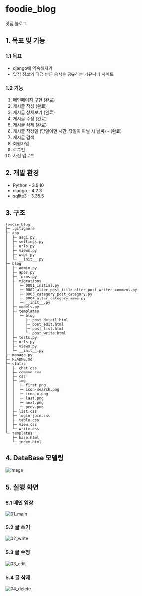 # foodie_blog
맛집 블로그

## 1. 목표 및 기능

### 1.1 목표
- django에 익숙해지기
- 맛집 정보와 직접 만든 음식을 공유하는 커뮤니티 사이트

### 1.2 기능
1. 메인페이지 구현 (완료)
2. 게시글 작성 (완료)
3. 게시글 상세보기 (완료)
4. 게시글 수정 (완료)
5. 게시글 삭제 (완료)
6. 게시글 작성일 (당일이면 시간, 당일이 아닐 시 날짜) - (완료)
7. 게시글 검색
8. 회원가입
9. 로그인
10. 사진 업로드

## 2. 개발 환경
- Python - 3.9.10
- django - 4.2.3
- sqlite3 - 3.35.5

## 3. 구조
```
foodie_blog
├─ .gitignore
├─ app
│  ├─ asgi.py
│  ├─ settings.py
│  ├─ urls.py
│  ├─ views.py
│  ├─ wsgi.py
│  └─ __init__.py
├─ blog
│  ├─ admin.py
│  ├─ apps.py
│  ├─ forms.py
│  ├─ migrations
│  │  ├─ 0001_initial.py
│  │  ├─ 0002_alter_post_title_alter_post_writer_comment.py
│  │  ├─ 0003_category_post_category.py
│  │  ├─ 0004_alter_category_name.py
│  │  └─ __init__.py
│  ├─ models.py
│  ├─ templates
│  │  └─ blog
│  │     ├─ post_detail.html
│  │     ├─ post_edit.html
│  │     ├─ post_list.html
│  │     └─ post_write.html
│  ├─ tests.py
│  ├─ urls.py
│  ├─ views.py
│  └─ __init__.py
├─ manage.py
├─ README.md
├─ static
│  ├─ chat.css
│  ├─ common.css
│  ├─ css
│  ├─ img
│  │  ├─ first.png
│  │  ├─ icon-search.png
│  │  ├─ icon-x.png
│  │  ├─ last.png
│  │  ├─ next.png
│  │  └─ prev.png
│  ├─ list.css
│  ├─ login-join.css
│  ├─ table.css
│  ├─ view.css
│  └─ write.css
└─ templates
   ├─ base.html
   └─ index.html
```

## 4. DataBase 모델링
![image](https://github.com/nekopurr/foodie_blog/assets/85627591/0e9a829b-abac-4aa8-8a6e-93b7f9f18457)

## 5. 실행 화면
### 5.1 메인 입장
![01_main](https://github.com/nekopurr/foodie_blog/assets/85627591/b165af81-b7ff-43a0-8b44-f809f1d0dd3b)

### 5.2 글 쓰기
![02_write](https://github.com/nekopurr/foodie_blog/assets/85627591/0d49a0f2-5719-4a33-a393-3fee03fc3e43)

### 5.3 글 수정
![03_edit](https://github.com/nekopurr/foodie_blog/assets/85627591/91b506a8-1c2b-4618-b078-abef132be901)

### 5.4 글 삭제
![04_delete](https://github.com/nekopurr/foodie_blog/assets/85627591/41d4645e-25fd-4247-98df-23b18c9fddaf)
